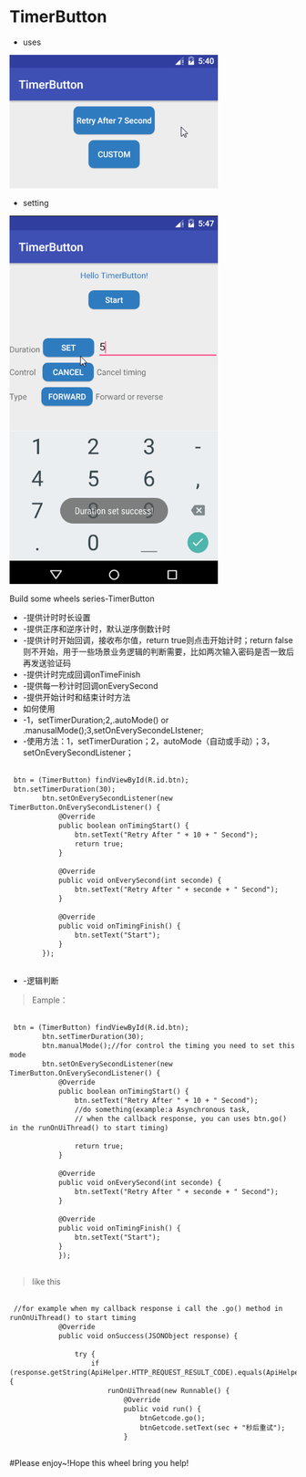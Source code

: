 # TimerButton


* uses 

![image](https://github.com/NR917/TimerButton/raw/master/pic1.gif)

* setting

![image](https://github.com/NR917/TimerButton/raw/master/pic4.gif)

Build some wheels series-TimerButton
 * -提供计时时长设置
 * -提供正序和逆序计时，默认逆序倒数计时
 * -提供计时开始回调，接收布尔值，return true则点击开始计时；return false则不开始，用于一些场景业务逻辑的判断需要，比如两次输入密码是否一致后再发送验证码
 * -提供计时完成回调onTimeFinish
 * -提供每一秒计时回调onEverySecond
 * -提供开始计时和结束计时方法
 * 如何使用
 * -1，setTimerDuration;2,.autoMode() or .manusalMode();3,setOnEverySecondeLIstener;
 * -使用方法：1，setTimerDuration；2，autoMode（自动或手动）；3，setOnEverySecondListener；
 
 
 <pre><code>
 btn = (TimerButton) findViewById(R.id.btn);
 btn.setTimerDuration(30);
        btn.setOnEverySecondListener(new TimerButton.OnEverySecondListener() {
            @Override
            public boolean onTimingStart() {
                btn.setText("Retry After " + 10 + " Second");
                return true;
            }

            @Override
            public void onEverySecond(int seconde) {
                btn.setText("Retry After " + seconde + " Second");
            }

            @Override
            public void onTimingFinish() {
                btn.setText("Start");
            }
        });
 </code></pre>
 
 * -逻辑判断
 
 >Eample：
 
 <pre><code>
 btn = (TimerButton) findViewById(R.id.btn);
        btn.setTimerDuration(30);
        btn.manualMode();//for control the timing you need to set this mode
        btn.setOnEverySecondListener(new TimerButton.OnEverySecondListener() {
            @Override
            public boolean onTimingStart() {
                btn.setText("Retry After " + 10 + " Second");
                //do something(example:a Asynchronous task, 
                // when the callback response, you can uses btn.go() in the runOnUiThread() to start timing)

                return true;
            }

            @Override
            public void onEverySecond(int seconde) {
                btn.setText("Retry After " + seconde + " Second");
            }

            @Override
            public void onTimingFinish() {
                btn.setText("Start");
            }
            });
 </code></pre>
 
 >like this
 
 <pre><code>
 //for example when my callback response i call the .go() method in runOnUiThread() to start timing
            @Override
            public void onSuccess(JSONObject response) {
                
                try {
                    if (response.getString(ApiHelper.HTTP_REQUEST_RESULT_CODE).equals(ApiHelper.HTTP_REQUEST_RESULT_OK)) {
                        runOnUiThread(new Runnable() {
                            @Override
                            public void run() {
                                btnGetcode.go();
                                btnGetcode.setText(sec + "秒后重试");
                            }
 </code></pre>
 
#Please enjoy~!Hope this wheel bring you help!

